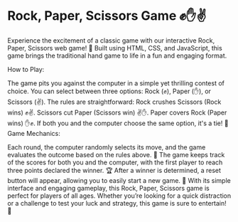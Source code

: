 # Rock, Paper, Scissors Game ✊✋✌️
Experience the excitement of a classic game with our interactive Rock, Paper, Scissors web game! 🌟 Built using HTML, CSS, and JavaScript, this game brings the traditional hand game to life in a fun and engaging format.

How to Play:

The game pits you against the computer in a simple yet thrilling contest of choice. You can select between three options: Rock (✊), Paper (✋), or Scissors (✌️).
The rules are straightforward:
Rock crushes Scissors (Rock wins) ✊✌️.
Scissors cut Paper (Scissors win) ✌️✋.
Paper covers Rock (Paper wins) ✋✊.
If both you and the computer choose the same option, it's a tie! 🤝
Game Mechanics:

Each round, the computer randomly selects its move, and the game evaluates the outcome based on the rules above. 🎲
The game keeps track of the scores for both you and the computer, with the first player to reach three points declared the winner. 🏆
After a winner is determined, a reset button will appear, allowing you to easily start a new game. 🔄
With its simple interface and engaging gameplay, this Rock, Paper, Scissors game is perfect for players of all ages. Whether you’re looking for a quick distraction or a challenge to test your luck and strategy, this game is sure to entertain! 🎉
